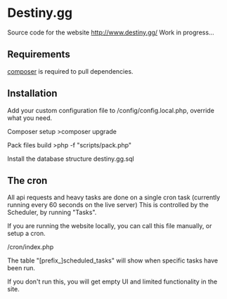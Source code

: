 # Destiny.gg
Source code for the website http://www.destiny.gg/
Work in progress...

## Requirements
[composer](http://getcomposer.org/download/) is required to pull dependencies.


## Installation
Add your custom configuration file to /config/config.local.php, override what you need.

Composer setup
	>composer upgrade
	
Pack files build
	>php -f "scripts/pack.php"

Install the database structure
	destiny.gg.sql


## The cron
All api requests and heavy tasks are done on a single cron task (currently running every 60 seconds on the live server)
This is controlled by the Scheduler, by running "Tasks".

If you are running the website locally, you can call this file manually, or setup a cron.

/cron/index.php

The table "[prefix_]scheduled_tasks" will show when specific tasks have been run.

If you don't run this, you will get empty UI and limited functionality in the site.